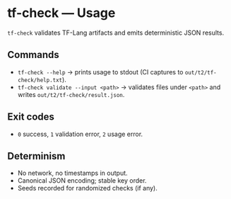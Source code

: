 # tf-check — Usage

`tf-check` validates TF-Lang artifacts and emits deterministic JSON results.

## Commands
- `tf-check --help` → prints usage to stdout (CI captures to `out/t2/tf-check/help.txt`).
- `tf-check validate --input <path>` → validates files under `<path>` and writes `out/t2/tf-check/result.json`.

## Exit codes
- `0` success, `1` validation error, `2` usage error.

## Determinism
- No network, no timestamps in output.
- Canonical JSON encoding; stable key order.
- Seeds recorded for randomized checks (if any).
